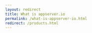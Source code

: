```yaml
---
layout: redirect
title: What is appserver.io
permalink: /what-is-appserver-io.html
redirect: /products.html
---
```

